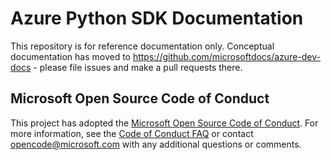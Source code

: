 # Azure Python SDK Documentation

This repository is for reference documentation only. Conceptual documentation has moved to https://github.com/microsoftdocs/azure-dev-docs - please file issues and make a pull
requests there.

## Microsoft Open Source Code of Conduct
This project has adopted the [Microsoft Open Source Code of Conduct](https://opensource.microsoft.com/codeofconduct/).
For more information, see the [Code of Conduct FAQ](https://opensource.microsoft.com/codeofconduct/faq/) or contact [opencode@microsoft.com](mailto:opencode@microsoft.com) with any additional questions or comments.
